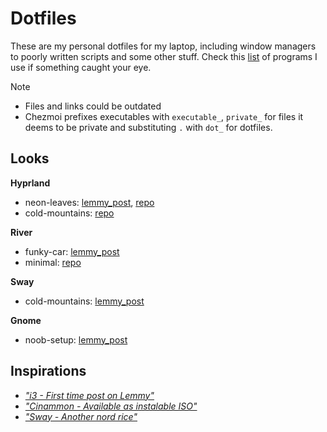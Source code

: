 # Dotfiles

These are my personal dotfiles for my laptop, including window managers to poorly written scripts and some other stuff.
Check this [list](/assets/swlist.md) of programs I use if something caught your eye.

> [!Note]
> - Files and links could be outdated
> - Chezmoi prefixes executables with `executable_`, `private_` for files it deems to be private and substituting `.` with `dot_` for dotfiles.

## Looks

**Hyprland**

- neon-leaves: [lemmy_post](https://lemmy.zip/post/18840778), [repo](https://codeberg.org/299792458ms/hyprland-neon-leaves)
- cold-mountains: [repo](https://codeberg.org/299792458ms/hyprland-cold-mountains)

**River**

- funky-car: [lemmy_post](https://lemmy.zip/post/19773171)
- minimal: [repo](https://codeberg.org/299792458ms/river-dotfiles)

**Sway**

- cold-mountains: [lemmy_post](https://feddit.cl/post/2584023)

**Gnome**

- noob-setup: [lemmy_post](https://feddit.cl/post/2584023)

## Inspirations

- [*"i3 - First time post on Lemmy"*](https://lemmy.world/post/3782897)
- [*"Cinammon - Available as instalable ISO"*](https://lemmy.world/post/7187924)
- [*"Sway - Another nord rice"*](https://lemmy.world/post/2877257)

